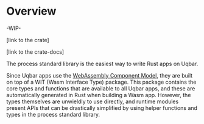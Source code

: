 # Overview

-WIP-

[link to the crate]

[link to the crate-docs]

The process standard library is the easiest way to write Rust apps on Uqbar.

Since Uqbar apps use the [WebAssembly Component Model](https://github.com/WebAssembly/component-model/blob/main/design/mvp/WIT.md), they are built on top of a WIT (Wasm Interface Type) package. 
This package contains the core types and functions that are available to all Uqbar apps, and these are automatically generated in Rust when building a Wasm app. 
However, the types themselves are unwieldly to use directly, and runtime modules present APIs that can be drastically simplified by using helper functions and types in the process standard library.
